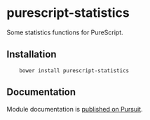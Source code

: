 # purescript-statistics

Some statistics functions for PureScript.


## Installation

```
	bower install purescript-statistics
```

## Documentation

Module documentation is [published on Pursuit](http://pursuit.purescript.org/packages/purescript-statistics).

